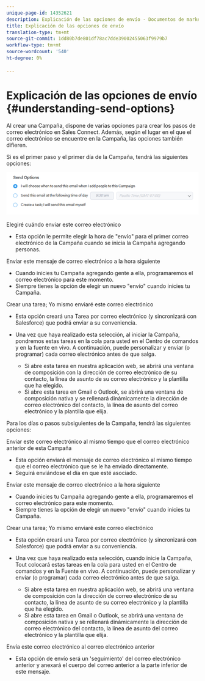 ```yaml
---
unique-page-id: 14352621
description: Explicación de las opciones de envío - Documentos de marketing - Documentación del producto
title: Explicación de las opciones de envío
translation-type: tm+mt
source-git-commit: 1dd80b7de801df78ac7dde39002455063f9979b7
workflow-type: tm+mt
source-wordcount: '540'
ht-degree: 0%

---
```



# Explicación de las opciones de envío {#understanding-send-options}

Al crear una Campaña, dispone de varias opciones para crear los pasos de correo electrónico en Sales Connect. Además, según el lugar en el que el correo electrónico se encuentre en la Campaña, las opciones también difieren.

Si es el primer paso y el primer día de la Campaña, tendrá las siguientes opciones:

![](assets/image2019-10-25-10-43-19.png)

Elegiré cuándo enviar este correo electrónico

* Esta opción le permite elegir la hora de &quot;envío&quot; para el primer correo electrónico de la Campaña cuando se inicia la Campaña agregando personas.

Enviar este mensaje de correo electrónico a la hora siguiente

* Cuando inicies tu Campaña agregando gente a ella, programaremos el correo electrónico para este momento.
* Siempre tienes la opción de elegir un nuevo &quot;envío&quot; cuando inicies tu Campaña.

Crear una tarea; Yo mismo enviaré este correo electrónico

* Esta opción creará una Tarea por correo electrónico (y sincronizará con Salesforce) que podrá enviar a su conveniencia.
* Una vez que haya realizado esta selección, al iniciar la Campaña, pondremos estas tareas en la cola para usted en el Centro de comandos y en la fuente en vivo. A continuación, puede personalizar y enviar (o programar) cada correo electrónico antes de que salga.

   * Si abre esta tarea en nuestra aplicación web, se abrirá una ventana de composición con la dirección de correo electrónico de su contacto, la línea de asunto de su correo electrónico y la plantilla que ha elegido.
   * Si abre esta tarea en Gmail o Outlook, se abrirá una ventana de composición nativa y se rellenará dinámicamente la dirección de correo electrónico del contacto, la línea de asunto del correo electrónico y la plantilla que elija.

Para los días o pasos subsiguientes de la Campaña, tendrá las siguientes opciones:

Enviar este correo electrónico al mismo tiempo que el correo electrónico anterior de esta Campaña

* Esta opción enviará el mensaje de correo electrónico al mismo tiempo que el correo electrónico que se le ha enviado directamente.
* Seguirá enviándose el día en que esté asociado.

Enviar este mensaje de correo electrónico a la hora siguiente

* Cuando inicies tu Campaña agregando gente a ella, programaremos el correo electrónico para este momento.
* Siempre tienes la opción de elegir un nuevo &quot;envío&quot; cuando inicies tu Campaña.

Crear una tarea; Yo mismo enviaré este correo electrónico

* Esta opción creará una Tarea por correo electrónico (y sincronizará con Salesforce) que podrá enviar a su conveniencia.
* Una vez que haya realizado esta selección, cuando inicie la Campaña, Tout colocará estas tareas en la cola para usted en el Centro de comandos y en la Fuente en vivo. A continuación, puede personalizar y enviar (o programar) cada correo electrónico antes de que salga.

   * Si abre esta tarea en nuestra aplicación web, se abrirá una ventana de composición con la dirección de correo electrónico de su contacto, la línea de asunto de su correo electrónico y la plantilla que ha elegido.
   * Si abre esta tarea en Gmail o Outlook, se abrirá una ventana de composición nativa y se rellenará dinámicamente la dirección de correo electrónico del contacto, la línea de asunto del correo electrónico y la plantilla que elija.

Envía este correo electrónico al correo electrónico anterior

* Esta opción de envío será un &#39;seguimiento&#39; del correo electrónico anterior y anexará el cuerpo del correo anterior a la parte inferior de este mensaje.
